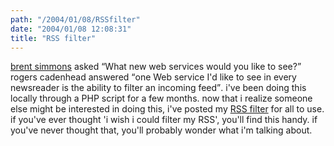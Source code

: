 ```yaml
---
path: "/2004/01/08/RSSfilter" 
date: "2004/01/08 12:08:31" 
title: "RSS filter" 
---
```

<a href="http://inessential.com/?comments=1&amp;postid=2766">brent simmons</a> asked <q>What new web services would you like to see?</q> rogers cadenhead answered <q>one Web service I'd like to see in every newsreader is the ability to filter an incoming feed</q>. i've been doing this locally through a PHP script for a few months. now that i realize someone else might be interested in doing this, i've posted my <a href="http://weblog.randomchaos.com/rssfilter.php">RSS filter</a> for all to use. if you've ever thought 'i wish i could filter my RSS', you'll find this handy. if you've never thought that, you'll probably wonder what i'm talking about.